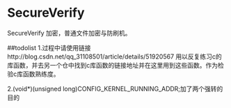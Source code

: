 # SecureVerify
SecureVerify
加密，普通文件加密与防刷机。


##todolist
1.过程中请使用链接http://blog.csdn.net/qq_31108501/article/details/51920567
用以反复练习c的库函数，并去另一个仓中找到c库函数的链接地址并在这里用到这些函数。作为检验c库函数熟练度。

2.(void*)(unsigned long)CONFIG_KERNEL_RUNNING_ADDR;加了两个强转的目的
